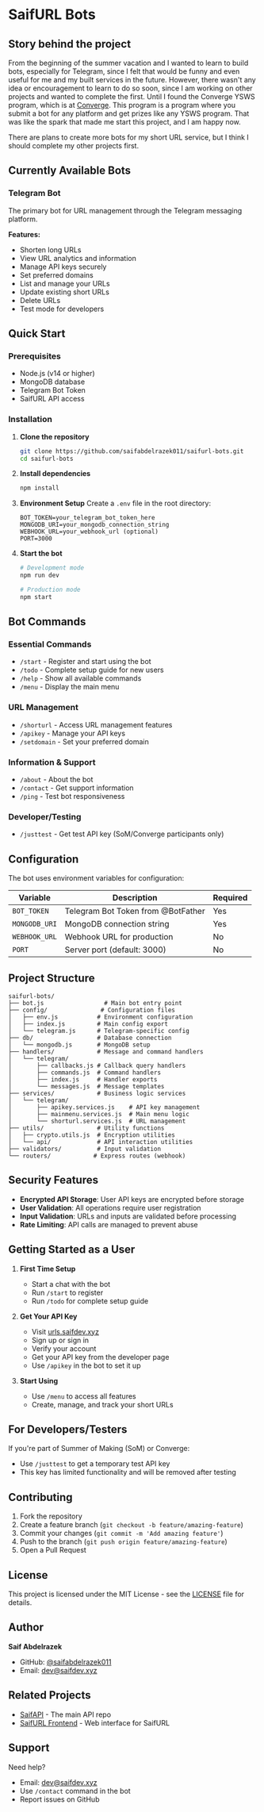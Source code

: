 # SaifURL Bots

## Story behind the project

From the beginning of the summer vacation and I wanted to learn to build bots, especially for Telegram, since I felt that would be funny and even useful for me and my built services in the future. However, there wasn't any idea or encouragement to learn to do so soon, since I am working on other projects and wanted to complete the first. Until I found the Converge YSWS program, which is at [Converge](http://converge.hackclub.com). This program is a program where you submit a bot for any platform and get prizes like any YSWS program. That was like the spark that made me start this project, and I am happy now.

There are plans to create more bots for my short URL service, but I think I should complete my other projects first. 

## Currently Available Bots

### Telegram Bot

The primary bot for URL management through the Telegram messaging platform.

**Features:**

- Shorten long URLs
- View URL analytics and information
- Manage API keys securely
- Set preferred domains
- List and manage your URLs
- Update existing short URLs
- Delete URLs
- Test mode for developers

##  Quick Start

### Prerequisites

- Node.js (v14 or higher)
- MongoDB database
- Telegram Bot Token
- SaifURL API access

### Installation

1. **Clone the repository**

   ```bash
   git clone https://github.com/saifabdelrazek011/saifurl-bots.git
   cd saifurl-bots
   ```

2. **Install dependencies**

   ```bash
   npm install
   ```

3. **Environment Setup**
   Create a `.env` file in the root directory:

   ```env
   BOT_TOKEN=your_telegram_bot_token_here
   MONGODB_URI=your_mongodb_connection_string
   WEBHOOK_URL=your_webhook_url (optional)
   PORT=3000
   ```

4. **Start the bot**

   ```bash
   # Development mode
   npm run dev

   # Production mode
   npm start
   ```

## Bot Commands

### Essential Commands

- `/start` - Register and start using the bot
- `/todo` - Complete setup guide for new users
- `/help` - Show all available commands
- `/menu` - Display the main menu

### URL Management

- `/shorturl` - Access URL management features
- `/apikey` - Manage your API keys
- `/setdomain` - Set your preferred domain

### Information & Support

- `/about` - About the bot
- `/contact` - Get support information
- `/ping` - Test bot responsiveness

### Developer/Testing

- `/justtest` - Get test API key (SoM/Converge participants only)

## Configuration

The bot uses environment variables for configuration:

| Variable      | Description                        | Required |
| ------------- | ---------------------------------- | -------- |
| `BOT_TOKEN`   | Telegram Bot Token from @BotFather | Yes      |
| `MONGODB_URI` | MongoDB connection string          | Yes      |
| `WEBHOOK_URL` | Webhook URL for production         | No       |
| `PORT`        | Server port (default: 3000)        | No       |

## Project Structure

```
saifurl-bots/
├── bot.js                 # Main bot entry point
├── config/               # Configuration files
│   ├── env.js           # Environment configuration
│   ├── index.js         # Main config export
│   └── telegram.js      # Telegram-specific config
├── db/                  # Database connection
│   └── mongodb.js       # MongoDB setup
├── handlers/            # Message and command handlers
│   └── telegram/
│       ├── callbacks.js # Callback query handlers
│       ├── commands.js  # Command handlers
│       ├── index.js     # Handler exports
│       └── messages.js  # Message templates
├── services/            # Business logic services
│   └── telegram/
│       ├── apikey.services.js    # API key management
│       ├── mainmenu.services.js  # Main menu logic
│       └── shorturl.services.js  # URL management
├── utils/               # Utility functions
│   ├── crypto.utils.js  # Encryption utilities
│   └── api/             # API interaction utilities
├── validators/          # Input validation
└── routers/            # Express routes (webhook)
```

## Security Features

- **Encrypted API Storage**: User API keys are encrypted before storage
- **User Validation**: All operations require user registration
- **Input Validation**: URLs and inputs are validated before processing
- **Rate Limiting**: API calls are managed to prevent abuse

## Getting Started as a User

1. **First Time Setup**

   - Start a chat with the bot
   - Run `/start` to register
   - Run `/todo` for complete setup guide

2. **Get Your API Key**

   - Visit [urls.saifdev.xyz](https://urls.saifdev.xyz)
   - Sign up or sign in
   - Verify your account
   - Get your API key from the developer page
   - Use `/apikey` in the bot to set it up

3. **Start Using**
   - Use `/menu` to access all features
   - Create, manage, and track your short URLs

## For Developers/Testers

If you're part of Summer of Making (SoM) or Converge:

- Use `/justtest` to get a temporary test API key
- This key has limited functionality and will be removed after testing

## Contributing

1. Fork the repository
2. Create a feature branch (`git checkout -b feature/amazing-feature`)
3. Commit your changes (`git commit -m 'Add amazing feature'`)
4. Push to the branch (`git push origin feature/amazing-feature`)
5. Open a Pull Request

## License

This project is licensed under the MIT License - see the [LICENSE](LICENSE) file for details.

## Author

**Saif Abdelrazek**

- GitHub: [@saifabdelrazek011](https://github.com/saifabdelrazek011)
- Email: dev@saifdev.xyz

## Related Projects

- [SaifAPI](https://github.com/saifabdelrazek011/saifapi) - The main API repo
- [SaifURL Frontend](https://urls.saifdev.xyz) - Web interface for SaifURL

## Support

Need help?

- Email: [dev@saifdev.xyz](mailto:dev@saifdev.xyz)
- Use `/contact` command in the bot
- Report issues on GitHub


